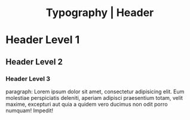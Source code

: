 <h1 style="text-align: center">Typography | Header</h1>

# Header Level 1

## Header Level 2

### Header Level 3

paragraph: Lorem ipsum dolor sit amet, consectetur adipisicing elit. Eum molestiae perspiciatis deleniti, aperiam adipisci praesentium totam, velit maxime, excepturi aut quia a quidem vero ducimus non odit porro numquam! Impedit!
